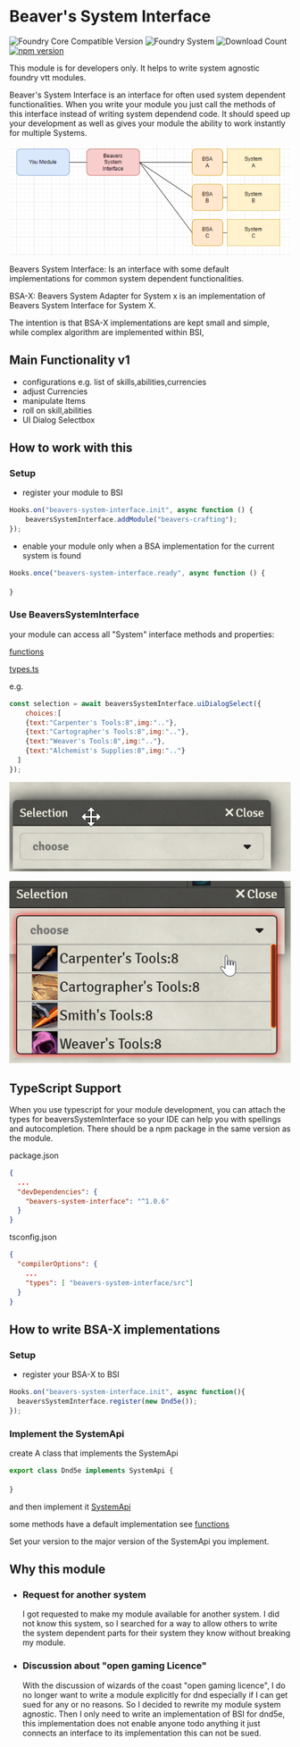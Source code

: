 # Beaver's System Interface
![Foundry Core Compatible Version](https://img.shields.io/endpoint?url=https%3A%2F%2Ffoundryshields.com%2Fversion%3Fstyle%3Dflat%26url%3Dhttps%3A%2F%2Fgithub.com%2FAngryBeaver%2Fbeavers-system-interface%2Freleases%2Flatest%2Fdownload%2Fmodule.json)
![Foundry System](https://img.shields.io/endpoint?url=https%3A%2F%2Ffoundryshields.com%2Fsystem%3FnameType%3Draw%26showVersion%3D1%26style%3Dflat%26url%3Dhttps%3A%2F%2Fraw.githubusercontent.com%2FAngryBeaver%2Fbeavers-system-interface%2Fmain%2Fmodule.json)
![Download Count](https://img.shields.io/github/downloads/AngryBeaver/beavers-system-interface/total?color=bright-green)
[![npm version](https://badge.fury.io/js/beavers-system-interface.svg)](https://badge.fury.io/js/beavers-system-interface?color=blue)

This module is for developers only. It helps to write system agnostic foundry vtt modules.

Beaver's System Interface is an interface for often used system dependent functionalities.
When you write your module you just call the methods of this interface instead of writing system dependend code.
It should speed up your development as well as gives your module the ability to work instantly for multiple Systems.

![img.png](https://github.com/AngryBeaver/beavers-system-interface/blob/main/pictures/img.png)

Beavers System Interface: Is an interface with some default implementations for common system dependent functionalities.

BSA-X: Beavers System Adapter for System x is an implementation of Beavers System Interface for System X.

The intention is that BSA-X implementations are kept small and simple, while complex algorithm are implemented within
BSI,
## Main Functionality v1
- configurations e.g. list of skills,abilities,currencies
- adjust Currencies
- manipulate Items
- roll on skill,abilities
- UI Dialog Selectbox
## How to work with this
### Setup
- register your module to BSI

````javascript
Hooks.on("beavers-system-interface.init", async function () {
    beaversSystemInterface.addModule("beavers-crafting");
});
````
- enable your module only when a BSA implementation for the current system is found

````javascript
Hooks.once("beavers-system-interface.ready", async function () {

}
````
### Use BeaversSystemInterface

your module can access all "System" interface methods and properties:

[functions](https://github.com/AngryBeaver/beavers-system-interface/wiki/Beaver's-System-Interface)

[types.ts](https://github.com/AngryBeaver/beavers-system-interface/blob/main/src/types.ts)

e.g.
````javascript
const selection = await beaversSystemInterface.uiDialogSelect({
    choices:[
    {text:"Carpenter's Tools:8",img:".."},
    {text:"Cartographer's Tools:8",img:".."},
    {text:"Weaver's Tools:8",img:".."},
    {text:"Alchemist's Supplies:8",img:".."}
  ]
});
````
![img.png](https://github.com/AngryBeaver/beavers-system-interface/blob/main/pictures/selection.png)

![img.png](https://github.com/AngryBeaver/beavers-system-interface/blob/main/pictures/dropdown.png)


## TypeScript Support

When you use typescript for your module development,
you can attach the types for beaversSystemInterface so your IDE can help you with spellings and autocompletion.
There should be a npm package in the same version as the module.

package.json
````json
{
  ...
  "devDependencies": {
    "beavers-system-interface": "^1.0.6"
  }
}
````
tsconfig.json
````json
{
  "compilerOptions": {
    ...
    "types": [ "beavers-system-interface/src"]
  }
}
````
## How to write BSA-X implementations
### Setup
- register your BSA-X to BSI
````javascript
Hooks.on("beavers-system-interface.init", async function(){
  beaversSystemInterface.register(new Dnd5e());
});
````
### Implement the SystemApi
create A class that implements the SystemApi
````typescript
export class Dnd5e implements SystemApi {
  
}
````
and then implement it [SystemApi](https://github.com/AngryBeaver/beavers-system-interface/blob/main/src/types.ts)

some methods have a default implementation see
[functions](https://github.com/AngryBeaver/beavers-system-interface/wiki/Beaver's-System-Interface)

Set your version to the major version of the SystemApi you implement.

## Why this module

- ### Request for another system
  I got requested to make my module available for another system.
  I did not know this system, so I searched for a way to allow others to write the system dependent parts for their
  system they know without breaking my module.
- ### Discussion about "open gaming Licence"
  With the discussion of wizards of the coast "open gaming licence", I do no longer want to write a module explicitly
  for dnd
  especially if I can get sued for any or no reasons. So I decided to rewrite my module system agnostic. Then I only
  need to write an implementation of BSI for dnd5e, this implementation does not enable anyone todo anything it just
  connects an interface to its implementation this can not be sued.


